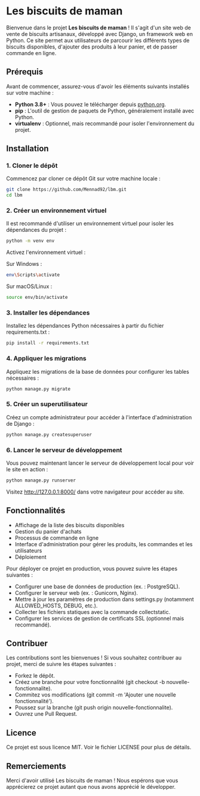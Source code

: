 # Les biscuits de maman

Bienvenue dans le projet **Les biscuits de maman** ! Il s'agit d'un site web de vente de biscuits artisanaux, développé avec Django, un framework web en Python. Ce site permet aux utilisateurs de parcourir les différents types de biscuits disponibles, d'ajouter des produits à leur panier, et de passer commande en ligne.

## Prérequis

Avant de commencer, assurez-vous d'avoir les éléments suivants installés sur votre machine :

- **Python 3.8+** : Vous pouvez le télécharger depuis [python.org](https://www.python.org/downloads/).
- **pip** : L'outil de gestion de paquets de Python, généralement installé avec Python.
- **virtualenv** : Optionnel, mais recommandé pour isoler l'environnement du projet.

## Installation

### 1. Cloner le dépôt

Commencez par cloner ce dépôt Git sur votre machine locale :

```bash
git clone https://github.com/Mennad92/lbm.git
cd lbm
```

### 2. Créer un environnement virtuel
Il est recommandé d'utiliser un environnement virtuel pour isoler les dépendances du projet :

```bash
python -m venv env
```

Activez l'environnement virtuel :

Sur Windows :
```bash
env\Scripts\activate
```
Sur macOS/Linux :
```bash
source env/bin/activate
```
### 3. Installer les dépendances
Installez les dépendances Python nécessaires à partir du fichier requirements.txt :

```bash
pip install -r requirements.txt
```

### 4. Appliquer les migrations
Appliquez les migrations de la base de données pour configurer les tables nécessaires :

```bash
python manage.py migrate
```
### 5. Créer un superutilisateur
Créez un compte administrateur pour accéder à l'interface d'administration de Django :

```bash
python manage.py createsuperuser
```
### 6. Lancer le serveur de développement
Vous pouvez maintenant lancer le serveur de développement local pour voir le site en action :

```bash
python manage.py runserver
```
Visitez http://127.0.0.1:8000/ dans votre navigateur pour accéder au site.

## Fonctionnalités
- Affichage de la liste des biscuits disponibles
- Gestion du panier d'achats
- Processus de commande en ligne
- Interface d'administration pour gérer les produits, les commandes et les utilisateurs
- Déploiement

Pour déployer ce projet en production, vous pouvez suivre les étapes suivantes :

- Configurer une base de données de production (ex. : PostgreSQL).
- Configurer le serveur web (ex. : Gunicorn, Nginx).
- Mettre à jour les paramètres de production dans settings.py (notamment ALLOWED_HOSTS, DEBUG, etc.).
- Collecter les fichiers statiques avec la commande collectstatic.
- Configurer les services de gestion de certificats SSL (optionnel mais recommandé).

## Contribuer
Les contributions sont les bienvenues ! Si vous souhaitez contribuer au projet, merci de suivre les étapes suivantes :
- Forkez le dépôt.
- Créez une branche pour votre fonctionnalité (git checkout -b nouvelle-fonctionnalite).
- Commitez vos modifications (git commit -m 'Ajouter une nouvelle fonctionnalité').
- Poussez sur la branche (git push origin nouvelle-fonctionnalite).
- Ouvrez une Pull Request.

## Licence
Ce projet est sous licence MIT. Voir le fichier LICENSE pour plus de détails.

## Remerciements
Merci d'avoir utilisé Les biscuits de maman ! Nous espérons que vous apprécierez ce projet autant que nous avons apprécié le développer.